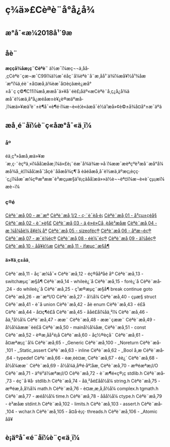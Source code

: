 # ç¾ä»£Cèªè¨å°å¿å¾
## æ°å¯«æ¼2018å¹´9æ
## åè¨
**æççå¾åæ­¡ç¨Cèªè¨**
ä½æ¯ï¼æç¬¬ä¸åå­¸çCèªè¨çæ¬æ¯C99ï¼ä½æ¯éåç¨å¼èªè¨å¨æ¸åå¹´ä¾ï¼æå¥½å¹¾åæ´æ°ï¼ä¸éè¨±å¤æå­¸ä¾èæ¯å¤èçãæè¿æå°±å¨ç ç©¶C11ï¼æå¸ææå¯ä»¥å¨éè£¡åäº«æCèªè¨å­¸ç¿å¿å¾ã
æå¯è½æä¸å°å¿æéåæ±è¥¿è®æäºæå­¸ï¼æä»¥æä¹è¨±è¶å¯«è¶é·ï¼æ¬è«è¦è«ãæå¯è½ä¹æå»¢è©±å¾å¤å°±æ¯äºã
## æå­¸é¨åï¼è¨ç«åæ°å¯«ä¸­ï¼
### åº
éä¸ç³»åæå­¸æä»¥æ´æ¸ç·¨èçºä¸»ï¼åå¦æåæ¸ï¼ä»£è¡¨éæ¯å¾ä¾æ·»å ï¼ææ¯æèªçºè³æå¨æå°å¼æå¾å¸¸è¦ï¼åå¦æå¯¦åçé¨ååæå¾ç¶´å èãéåæå­¸å¯è½æä¸äºæç¡èçç·´ç¿ï¼åæ¯æ¼ç®æ³ææ¯è³æçµæ§ä¹é¡çãåå¦æä»»ä½è¬¬èª¤ï¼æ¬è«è¯çµ¡æï¼æè¬ï¼
### ç®é
[Cèªè¨æå­¸00 - æ¨æº](https://hackmd.io/s/HJRMzowPm)
[Cèªè¨æå­¸1/2 - ç·¨è­¯èå·è¡](https://hackmd.io/s/S15lQXODQ)
[Cèªè¨æå­¸01 - å³çµ±çéå§](https://hackmd.io/s/r18aeCdwm)
[Cèªè¨æå­¸02 - è¨»è§£](https://hackmd.io/s/S1u4veKDm)
[Cèªè¨æå­¸03 - ä¸é»é»Cå¸¸è­åè³æåæ](https://hackmd.io/s/HJ7GwAOvQ)
[Cèªè¨æå­¸04 - æ ¼å¼åè¼¸å¥è¼¸åº](https://hackmd.io/s/S1lgpZtPX)
[Cèªè¨æå­¸05 - sizeoféç®](https://hackmd.io/s/HyLpxSKDQ)
[Cèªè¨æå­¸06 - åºæ¬éç®](https://hackmd.io/s/ry6A7Itv7)
[Cèªè¨æå­¸07 - æ¯è¼éç®](https://hackmd.io/s/rJX2GPtwm)
[Cèªè¨æå­¸08 - éè¼¯éç®](https://hackmd.io/s/r1VtGBTwX)
[Cèªè¨æå­¸09 - ä½åéç®](https://hackmd.io/s/SJHlQ8iu7)
[Cèªè¨æå­¸10 - åå¥è½æ](https://hackmd.io/s/B1qjWCium)
[Cèªè¨æå­¸11 - ifæµç¨æ§å¶](https://hackmd.io/s/Skqf2UAdQ)
#### ä»¥ä¸ç±åä¸­
Cèªè¨æå­¸11 - åç¨æ¼å¯«
Cèªè¨æå­¸12 - éç®å­åªåé åº
Cèªè¨æå­¸13 - switchæµç¨æ§å¶
Cèªè¨æå­¸14 - whileè¿´å
Cèªè¨æå­¸15 - forè¿´å
Cèªè¨æå­¸24 - do whileè¿´å
Cèªè¨æå­¸25 - ç¹æ®æµç¨æ§å¶ break continue goto
Cèªè¨æå­¸26 - æ¨æºI/O
Cèªè¨æå­¸27 - å½å¼
Cèªè¨æå­¸40 - çµæ§ struct
Cèªè¨æå­¸41 - è¯å union
Cèªè¨æå­¸42 - åè enum
Cèªè¨æå­¸43 - é£å
Cèªè¨æå­¸44 - å¤ç¶­é£å
Cèªè¨æå­¸45 - å­åé£åï¼å­ä¸²ï¼
Cèªè¨æå­¸46 - å­ä¸²å½å¼
Cèªè¨æå­¸47 - ææ¨
Cèªè¨æå­¸48 - ææ¨çææ¨
Cèªè¨æå­¸49 - å½å¼ãææ¨èé£å
Cèªè¨æå­¸50 - mainå½å¼åæ¸
Cèªè¨æå­¸51 - const
Cèªè¨æå­¸52 - è®æ¸å­å²é¡å
Cèªè¨æå­¸60 - åç½®èçå¨
Cèªè¨æå­¸61 - å¤æªæ¡ç¨å¼
Cèªè¨æå­¸65 - \_Generic
Cèªè¨æå­¸100 - \_Noreturn
Cèªè¨æå­¸101 - \_Static_assert
Cèªè¨æå­¸63 - inline
Cèªè¨æå­¸62 - \_Bool å¸æ
Cèªè¨æå­¸64 - typedef
Cèªè¨æå­¸66 - èæ¸èè¤æ¸
Cèªè¨æå­¸67 - éè¿´
Cèªè¨æå­¸68 - å½å¼ææ¨
Cèªè¨æå­¸69 - å½å¼ä¸å®é·åº¦åæ¸
Cèªè¨æå­¸70 - æ®éæªæ¡I/O
Cèªè¨æå­¸71 - äºé²ä½æªæ¡I/O
Cèªè¨æå­¸72 - è¨æ¶é«ç®¡ç stdlib.h
Cèªè¨æå­¸73 - éç¨å·¥å· stdlib.h
Cèªè¨æå­¸74 - å­ä¸²åé£åå½å¼ string.h
Cèªè¨æå­¸75 - æ®éæ¸å­¸å½å¼ math.h
Cèªè¨æå­¸76 - è¤æ¸æ¸å­¸å½å¼ complex.h tgmath.h
Cèªè¨æå­¸77 - æéå½å¼ time.h
Cèªè¨æå­¸78 - å­åå½å¼ ctype.h
Cèªè¨æå­¸79 - è³æåæ stdint.h
Cèªè¨æå­¸102 - limits.h
Cèªè¨æå­¸103 - assert.h
Cèªè¨æå­¸104 - wchar.h
Cèªè¨æå­¸105 - å¤å·è¡ç· threads.h
Cèªè¨æå­¸106 - \_Atomic åå¥
## è¡äºå¯«é¨åï¼è¨ç«ä¸­ï¼
